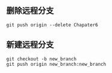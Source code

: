 ## 删除远程分支

```shell
git push origin --delete Chapater6  
```

## 新建远程分支

```shell
git checkout -b new_branch
git push origin new_branch:new_branch
```

